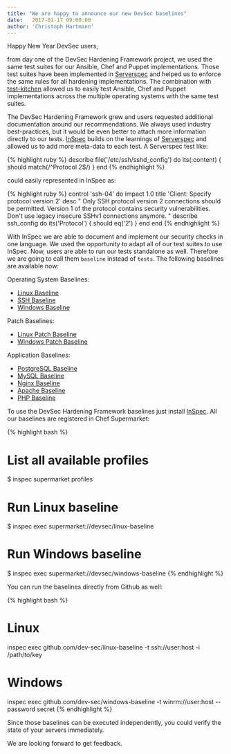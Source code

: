 ```yaml
---
title: "We are happy to announce our new DevSec baselines"
date:   2017-01-17 09:00:00
author: 'Christoph Hartmann'
---
```


Happy New Year DevSec users,

from day one of the DevSec Hardening Framework project, we used the same test suites for our Ansible, Chef and Puppet implementations. Those test suites have been implemented in [Serverspec]() and helped us to enforce the same rules for all hardening implementations. The combination with [test-kitchen]() allowed us to easily test Ansible, Chef and Puppet implementations across the multiple operating systems with the same test suites.

The DevSec Hardening Framework grew and users requested additional documentation around our recommendations. We always used industry best-practices, but it would be even better to attach more information directly to our tests. [InSpec](http://inspec.io/) builds on the learnings of [Serverspec](https://blog.chef.io/2015/11/04/the-road-to-inspec/) and allowed us to add more meta-data to each test. A Serverspec test like:

{% highlight ruby %}
describe file('/etc/ssh/sshd_config') do
  its(:content) { should match(/^Protocol 2$/) }
end
{% endhighlight %}

could easily represented in InSpec as:

{% highlight ruby %}
control 'ssh-04' do
  impact 1.0
  title 'Client: Specify protocol version 2'
  desc "
    Only SSH protocol version 2 connections should be permitted. Version 1 of
    the protocol contains security vulnerabilities. Don't use legacy insecure
    SSHv1 connections anymore.
  "
  describe ssh_config do
    its('Protocol') { should eq('2') }
  end
end
{% endhighlight %}

With InSpec we are able to document and implement our security checks in one language. We used the opportunity to adapt all of our test suites to use InSpec. Now, users are able to run our tests standalone as well. Therefore we are going to call them `baseline` instead of `tests`. The following baselines are available now:

Operating System Baselines:

- [Linux Baseline](https://github.com/dev-sec/linux-baseline)
- [SSH Baseline](https://github.com/dev-sec/ssh-baseline)
- [Windows Baseline](https://github.com/dev-sec/windows-baseline)

Patch Baselines:

- [Linux Patch Baseline](https://github.com/dev-sec/linux-patch-benchmark)
- [Windows Patch Baseline](https://github.com/dev-sec/windows-patch-benchmark)

Application Baselines:

- [PostgreSQL Baseline](https://github.com/dev-sec/postgres-baseline)
- [MySQL Baseline](https://github.com/dev-sec/mysql-baseline)
- [Nginx Baseline](https://github.com/dev-sec/nginx-baseline)
- [Apache Baseline](https://github.com/dev-sec/apache-baseline)
- [PHP Baseline](https://github.com/dev-sec/mysql-baseline)


To use the DevSec Hardening Framework baselines just install [InSpec](). All our baselines are registered in Chef Supermarket:

{% highlight bash %}
# List all available profiles
$ inspec supermarket profiles

# Run Linux baseline
$ inspec exec supermarket://devsec/linux-baseline

# Run Windows baseline
$ inspec exec supermarket://devsec/windows-baseline
{% endhighlight %}

You can run the baselines directly from Github as well:

{% highlight bash %}
# Linux
inspec exec github.com/dev-sec/linux-baseline -t ssh://user:host -i /path/to/key

# Windows
inspec exec github.com/dev-sec/windows-baseline -t winrm://user:host --password secret
{% endhighlight %}

Since those baselines can be executed independently, you could verify the state of your servers immediately.

We are looking forward to get feedback.
